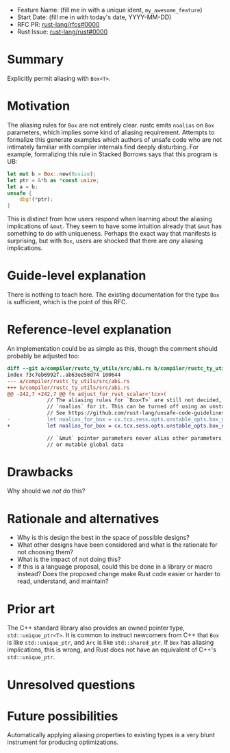 - Feature Name: (fill me in with a unique ident, `my_awesome_feature`)
- Start Date: (fill me in with today's date, YYYY-MM-DD)
- RFC PR: [rust-lang/rfcs#0000](https://github.com/rust-lang/rfcs/pull/0000)
- Rust Issue: [rust-lang/rust#0000](https://github.com/rust-lang/rust/issues/0000)

# Summary
[summary]: #summary

Explicitly permit aliasing with `Box<T>`.

# Motivation
[motivation]: #motivation

The aliasing rules for `Box` are not entirely clear.
rustc emits `noalias` on `Box` parameters, which implies some kind of aliasing requirement.
Attempts to formalize this generate examples which authors of unsafe code who are not intimately familiar with compiler internals find deeply disturbing.
For example, formalizing this rule in Stacked Borrows says that this program is UB:
```rust
let mut b = Box::new(0usize);
let ptr = &*b as *const usize;
let a = b;
unsafe {
    dbg!(*ptr);
}
```

This is distinct from how users respond when learning about the aliasing implications of `&mut`.
They seem to have some intuition already that `&mut` has something to do with uniqueness.
Perhaps the exact way that manifests is surprising, but with `Box`, users are shocked that there are _any_ aliasing implications.

# Guide-level explanation
[guide-level-explanation]: #guide-level-explanation

There is nothing to teach here.
The existing documentation for the type `Box` is sufficient, which is the point of this RFC.

# Reference-level explanation
[reference-level-explanation]: #reference-level-explanation

An implementation could be as simple as this, though the comment should probably be adjusted too:
```diff
diff --git a/compiler/rustc_ty_utils/src/abi.rs b/compiler/rustc_ty_utils/src/abi.rs
index 73c7eb6992f..ab63ee58d74 100644
--- a/compiler/rustc_ty_utils/src/abi.rs
+++ b/compiler/rustc_ty_utils/src/abi.rs
@@ -242,7 +242,7 @@ fn adjust_for_rust_scalar<'tcx>(
             // The aliasing rules for `Box<T>` are still not decided, but currently we emit
             // `noalias` for it. This can be turned off using an unstable flag.
             // See https://github.com/rust-lang/unsafe-code-guidelines/issues/326
-            let noalias_for_box = cx.tcx.sess.opts.unstable_opts.box_noalias.unwrap_or(true);
+            let noalias_for_box = cx.tcx.sess.opts.unstable_opts.box_noalias.unwrap_or(false);

             // `&mut` pointer parameters never alias other parameters,
             // or mutable global data
```

# Drawbacks
[drawbacks]: #drawbacks

Why should we *not* do this?

# Rationale and alternatives
[rationale-and-alternatives]: #rationale-and-alternatives

- Why is this design the best in the space of possible designs?
- What other designs have been considered and what is the rationale for not choosing them?
- What is the impact of not doing this?
- If this is a language proposal, could this be done in a library or macro instead? Does the proposed change make Rust code easier or harder to read, understand, and maintain?

# Prior art
[prior-art]: #prior-art

The C++ standard library also provides an owned pointer type, `std::unique_ptr<T>`.
It is common to instruct newcomers from C++ that `Box` is like `std::unique_ptr`, and `Arc` is like `std::shared_ptr`.
If `Box` has aliasing implications, this is wrong, and Rust does not have an equivalent of C++'s `std::unique_ptr`.

# Unresolved questions
[unresolved-questions]: #unresolved-questions

# Future possibilities
[future-possibilities]: #future-possibilities

Automatically applying aliasing properties to existing types is a very blunt instrument for producing optimizations.
